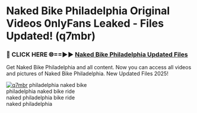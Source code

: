 # Naked Bike Philadelphia Original Videos 0nlyFans Leaked - Files Updated! (q7mbr)

<h3>🔴 CLICK HERE 🌐==►► <a href="https://tinyurl.com/up5wt9bj" rel="nofollow">Naked Bike Philadelphia Updated Files</a></h3>

Get Naked Bike Philadelphia and all content. Now you can access all videos and pictures of Naked Bike Philadelphia. New Updated Files 2025!

[![q7mbr](https://i.imgur.com/ABiUzMV.gif)](https://tinyurl.com/up5wt9bj)
philadelphia naked bike<br>
philadelphia naked bike ride<br>
naked philadelphia bike ride<br>
naked philadelphia